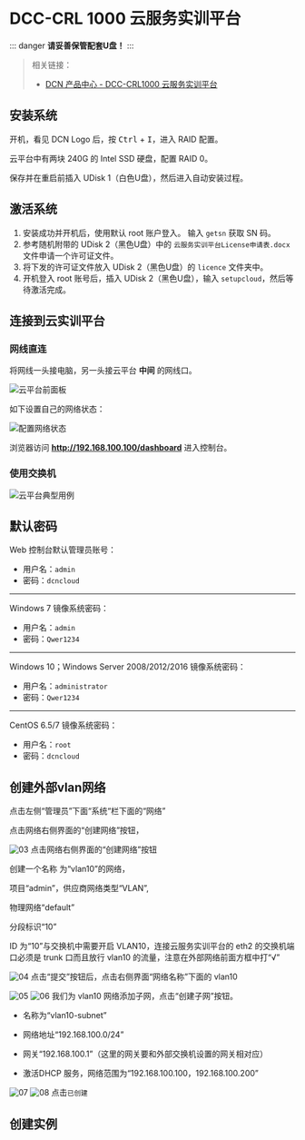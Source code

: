 # DCC-CRL 1000 云服务实训平台

::: danger
**请妥善保管配套U盘！**
:::

>相关链接：
>
> - [DCN 产品中心 - DCC-CRL1000 云服务实训平台](http://www.dcnetworks.com.cn/goods/55.html)

## 安装系统

开机，看见 DCN Logo 后，按 <kbd>Ctrl</kbd> + <kbd>I</kbd>，进入 RAID 配置。

云平台中有两块 240G 的 Intel SSD 硬盘，配置 RAID 0。

<!-- 待补充图片 -->

保存并在重启前插入 UDisk 1（白色U盘），然后进入自动安装过程。

## 激活系统

1. 安装成功并开机后，使用默认 root 账户登入。
   输入 `getsn` 获取 SN 码。
2. 参考随机附带的 UDisk 2（黑色U盘）中的 `云服务实训平台License申请表.docx` 文件申请一个许可证文件。
3. 将下发的许可证文件放入 UDisk 2（黑色U盘）的 `licence` 文件夹中。
4. 开机登入 root 账号后，插入 UDisk 2（黑色U盘），输入 `setupcloud`，然后等待激活完成。

## 连接到云实训平台

### 网线直连

将网线一头接电脑，另一头接云平台 **中间** 的网线口。

![云平台前面板](./img/00.jpg)

如下设置自己的网络状态：

![配置网络状态](./img/01.jpg)

浏览器访问 **<http://192.168.100.100/dashboard>** 进入控制台。

### 使用交换机

![云平台典型用例](./img/02.jpg)

## 默认密码

Web 控制台默认管理员账号：
- 用户名：`admin`
- 密码：`dcncloud`

--------------------------------------

Windows 7 镜像系统密码：
- 用户名：`admin`
- 密码：`Qwer1234`

--------------------------------------

Windows 10；Windows Server 2008/2012/2016 镜像系统密码：
- 用户名：`administrator`
- 密码：`Qwer1234`

--------------------------------------

CentOS 6.5/7 镜像系统密码：
- 用户名：`root`
- 密码：`dcncloud`

<!-- ## 附：默认 BIOS 设置 -->

<!-- 待补充图片 -->

## 创建外部vlan网络
点击左侧“管理员”下面“系统“栏下面的“网络” 

点击网络右侧界面的“创建网络”按钮，

![03](./img/03.jpg)
点击网络右侧界面的“创建网络”按钮

创建一个名称
为“vlan10”的网络，

项目“admin”，供应商网络类型“VLAN”,

物理网络“default”

分段标识“10”

ID 为“10”与交换机中需要开启 VLAN10，连接云服务实训平台的 eth2 的交换机端口必须是 trunk 口而且放行 vlan10 的流量，注意在外部网络前面方框中打“√”

![04](./img/04.jpg)
点击“提交”按钮后，点击右侧界面“网络名称”下面的
vlan10 


![05](./img/05.jpg)
![06](./img/06.jpg)
我们为 vlan10 网络添加子网，点击“创建子网”按钮。


- 名称为“vlan10-subnet”
- 网络地址“192.168.100.0/24” 

- 网关“192.168.100.1”（这里的网关要和外部交换机设置的网关相对应）

- 激活DHCP 服务，网络范围为“192.168.100.100，192.168.100.200”

![07](./img/07.jpg)
![08](./img/08.jpg)
点击`已创建`

## 创建实例

